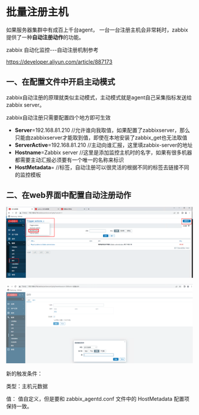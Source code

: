 # 批量注册主机

如果服务器集群中有成百上千台agent， 一台一台注册主机会非常耗时，zabbix 提供了一种**自动注册动作**的功能。

zabbix 自动化监控---自动注册机制参考

https://developer.aliyun.com/article/887173

## 一、在配置文件中开启主动模式

zabbix自动注册的原理就类似主动模式，主动模式就是agent自己采集指标发送给zabbix server。

zabbix自动注册只需要配置四个地方即可生效

- **Server**=192.168.81.210 //允许谁向我取值，如果配置了zabbixserver，那么只能由zabbixserver才能取到值，即使在本地安装了zabbix_get也无法取值
- **ServerActive**=192.168.81.210 //主动向谁汇报，这里填zabbix-server的地址
- **Hostname**=Zabbix server //这里是添加监控主机时的名字，如果有很多机器都需要主动汇报必须要有一个唯一的名称来标识
- **HostMetadata**= //标签，自动注册可以很灵活的根据不同的标签去链接不同的监控模板

## 二、在web界面中配置自动注册动作

![](./doc/64.png)

![](./doc/65.png)

新的触发条件：

类型：主机元数据                        

值： 值自定义，但是要和 zabbix_agentd.conf 文件中的  HostMetadata 配置项保持一致。





